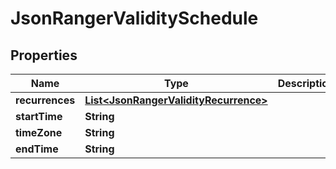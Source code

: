 
# JsonRangerValiditySchedule

## Properties
Name | Type | Description | Notes
------------ | ------------- | ------------- | -------------
**recurrences** | [**List&lt;JsonRangerValidityRecurrence&gt;**](JsonRangerValidityRecurrence.md) |  |  [optional]
**startTime** | **String** |  |  [optional]
**timeZone** | **String** |  |  [optional]
**endTime** | **String** |  |  [optional]



